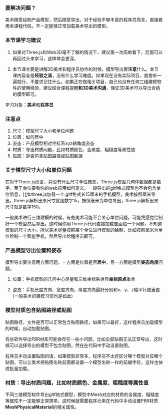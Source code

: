 ### 要解决问题？

美术随意绘制产品模型，然后随意导出，对于经验不够丰富的程序员而言，直接套用本课程代码，不一定能够正常加载美术导出的模型。

### 本节课学习建议

1. 如果对Three.js和Web3D毫不了解的情况下，建议第一次简单看下，后面可以再回过头来学习，这样体会更深。

2. 本节课主要是讲解3D美术和程序员协作的时候，模型导出要**注意**什么。本节课内容全是**经验之谈**，没有什么学习难度。如果现在没有实际项目，直接听一遍就行，不要求记住什么。如果正在做相关项目，自己也没有任何三维建模软件的使用经验，建议结合课程提醒**和3D美术沟通**，保证3D美术可以导出合适的模型即可。

学习对象：**美术**和**程序员**

### 注意点

1. 尺寸：模型尺寸大小和单位问题
2. 位置：如何居中
3. 姿态：产品模型相对坐标系xyz轴角度姿态
4. 材质：导出材质问题，比如材质颜色、金属度、粗糙度等属性值
5. 贴图：是否包含贴图路径或贴图数据

### 关于模型尺寸大小和单位问题

在对于Three.js而言，并没有什么尺寸单位概念，Three.js模型几何体数据都是数字，至于单位要看你的web应用如何定义。一般导出的gltf格式模型也不会包含单位信息，比如three.js加载一个.gltf格式长15厘米的手机模型，美术按照厘米导出，three.js解析出来尺寸就是数字15，按照毫米为单位导出，three.js解析出来尺寸就是数字150。

一般美术进行三维建模的时候，有些美术可能不会关心单位问题，可能凭感觉绘制好一个模型然后导出。这时候你用Three.js代码直接加载要面临一个问题，不知道模型的尺寸大小。所以美术尽量按照某个单位进行模型的绘制，比如按照毫米为单位绘制一个智能手机，然后导出给程序员即可。

### 产品模型导出位置和姿态

模型导出要注意两方面问题，一方面是位置是否**居中**，另一方面是模型**姿态角度**问题。

1. 位置：手机模型的几何中心尽量和三维坐标系世界**坐标原点**重合
   
2. 姿态：手机长度方向、宽度方向、厚度方向最好分别和x、y、z轴平行或垂直(一般美术的建模习惯也是如此)


### 模型材质包含贴图路径或贴图

贴图路径，文件是否可以正常包含贴图路径，如果可以最好，这样程序员加载模型的时候，自动加载贴图。

有些软件导出PBR材质可能会存在一些小问题，比如全部贴图无法正常导出，这时候可以选择导出的模型不包含贴图，然在在代码中手动设置贴图。

程序员手动设置贴图的话，如果模型非常多，程序员不太好区分哪个模型对应哪个贴图，可以让美术把贴图名称前面都设置一个模型名称一样的前缀字符，这样也快成批量加载。

### 材质：导出材质问题，比如材质颜色、金属度、粗糙度等属性值

不同三维模型软件导出gltf格式模型，模型中Mesh对应的材质的金属度、粗糙度等属性不一定能够正常携带，这时候就需要程序元素在代码中手动设置PBR材质**MeshPhysicalMaterial**的相关属性。
